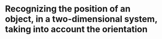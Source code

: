 # Recognizing the position of an object, in a two-dimensional system, taking into account the orientation

